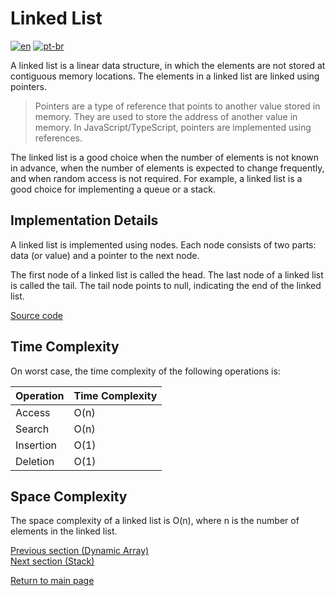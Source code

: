 # Linked List

[![en](https://img.shields.io/badge/lang-en-red.svg)](./README.md)
[![pt-br](https://img.shields.io/badge/lang-pt--br-green.svg)](./README.pt-br.md)

A linked list is a linear data structure, in which the elements are not stored at contiguous memory locations. The elements in a linked list are linked using pointers.

> Pointers are a type of reference that points to another value stored in memory. They are used to store the address of another value in memory. In JavaScript/TypeScript, pointers are implemented using references.

The linked list is a good choice when the number of elements is not known in advance, when the number of elements is expected to change frequently, and when random access is not required. For example, a linked list is a good choice for implementing a queue or a stack.

## Implementation Details

A linked list is implemented using nodes. Each node consists of two parts: data (or value) and a pointer to the next node.

The first node of a linked list is called the head. The last node of a linked list is called the tail. The tail node points to null, indicating the end of the linked list.

[Source code](./LinkedList.ts)

## Time Complexity

On worst case, the time complexity of the following operations is:

| Operation | Time Complexity |
| --------- | --------------- |
| Access    | O(n)            |
| Search    | O(n)            |
| Insertion | O(1)            |
| Deletion  | O(1)            |

## Space Complexity

The space complexity of a linked list is O(n), where n is the number of elements in the linked list.

[Previous section (Dynamic Array)](../dynamic-array/README.md) \
[Next section (Stack)](../stack/README.md)

[Return to main page](../../../README.md)
